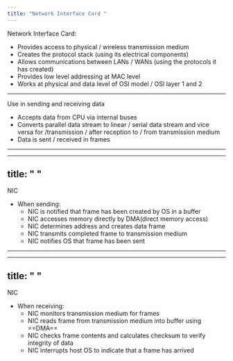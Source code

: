 ```yaml
---
title: "Network Interface Card "
--- 
```

Network Interface Card:
- Provides access to physical / wireless transmission medium
- Creates the protocol stack (using its electrical components)
- Allows communications between LANs / WANs (using the protocols it has created)
- Provides low level addressing at MAC level
- Works at physical and data level of OSI model / OSI layer 1 and 2

---
Use in sending and receiving data

- Accepts data from CPU via internal buses
- Converts parallel data stream to linear / serial data stream and vice versa for /transmission / after reception to / from transmission medium
- Data is sent / received in frames
- ---
---
title: " "
--- 
NIC
- When sending:
	- NIC is notified that frame has been created by OS in a buffer
	- NIC accesses  memory directly by DMA(direct memory access)
	- NIC determines address and creates data frame
	- NIC transmits completed frame to transmission medium
	- NIC notifies OS that frame has been sent
---
---
title: " "
--- 
NIC
- When receiving:
	- NIC monitors transmission medium for frames
	- NIC reads frame from transmission medium into buffer using ==DMA==
	- NIC checks frame contents and calculates checksum to verify integrity of data
	- NIC interrupts host OS to indicate that a frame has arrived 
